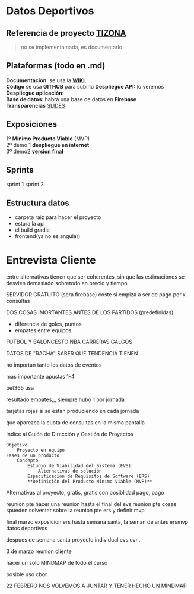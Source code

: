 # Datos Deportivos
## Referencia de proyecto [TIZONA](https://git.institutomilitar.com/proyectos-finales/tizona/-/blob/master/README.md)
> no se implementa nada, es documentarlo

## Plataformas (todo en .md)
**Documentacion:** se usa la [**WIKI**](https://git.institutomilitar.com/aGir18/datosdeportivosdim44/-/wikis/2.%20EVS/2.1.%20Requisitos),  
**Código** se usa **GITHUB** para subirlo
**Despliegue API:** lo veremos
**Despliegue aplicación:**  
**Base de datos:** habrá una base de datos en **Firebase**  
**Transparencias** [SLIDES](https://slides.com/)


## Exposiciones
1º **Minimo Producto Viable** (MVP)  
2º demo 1 **despliegue en internet**  
3º demo2 **version final**  

## Sprints
sprint 1
sprint 2

## Estructura datos
+ carpeta raiz para hacer el proyecto
+   estara la api
+   el build gradle
+   frontend(ya no es angular)


# Entrevista Cliente
entre alternativas tienen que ser coherentes, sin que las estimaciones se desvien demasiado sobretodo en precio y tiempo 

SERVIDOR GRATUITO (sera firebase)
    coste si empiza a ser de pago por x consultas

DOS COSAS IMORTANTES ANTES DE LOS PARTIDOS (predefinidas)
 + diferencia de goles, puntos
 + empates entre equipos

FUTBOL Y BALONCESTO NBA
CARRERAS GALGOS 

DATOS DE "RACHA" SABER QUE TENDENCIA TIENEN

no importan tanto los datos de eventos

mas importante apustas 1-4

bet365 usa

resultado empates,,, siempre hubo 1 por jornada 

tarjetas rojas si se estan produciendo en cada jornada

que aparezca la cuota de consultas en la misma pantalla

Indice al Guión de Dirección y Gestión de Proyectos

    Objetivo
        Proyecto en equipo
    Fases de un producto
        Concepto
            Estudio de Viabilidad del Sistema (EVS)
                Alternativas de solución
            Especificación de Requisitos de Software (ERS)
            **Definición del Producto Mínimo Viable (MVP)**

Alternativas al proyecto, gratis, gratis con posiblidad pago, pago

reunion pte hacer una reunion hasta el final del evs
reunion pte cosas spueden solventar sobre la 
reunion pte ers y definir mvp

final marzo exposicion ers
hasta semana santa, la seman de antes ersmvp datos deportivos

despues de semana santa proyecto individual evs evr...

3 de marzo reunion cliente

hacer un solo MINDMAP de todo el curso

posible uso cbor

22 FEBRERO NOS VOLVEMOS A JUNTAR Y TENER HECHO UN MINDMAP
